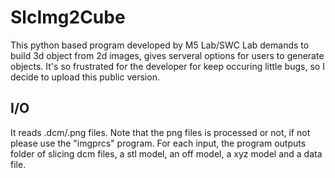 # SlcImg2Cube
This python based program developed by M5 Lab/SWC Lab demands to build 3d object from 2d images, gives serveral options for users to generate objects. It's so frustrated for the developer for keep occuring little bugs, so I decide to upload this public version.
## I/O
It reads .dcm/.png files. Note that the png files is processed or not, if not please use the "imgprcs" program.
For each input, the program outputs folder of slicing dcm files, a stl model, an off model, a xyz model and a data file.
